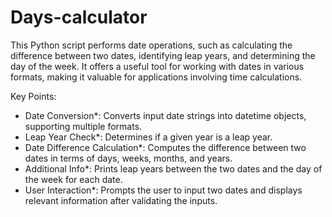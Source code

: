# Days-calculator
This Python script performs date operations, such as calculating the difference between two dates, identifying leap years, and determining the day of the week. It offers a useful tool for working with dates in various formats, making it valuable for applications involving time calculations.

Key Points:
- Date Conversion*: Converts input date strings into datetime objects, supporting multiple formats.
- Leap Year Check*: Determines if a given year is a leap year.
- Date Difference Calculation*: Computes the difference between two dates in terms of days, weeks, months, and years.
- Additional Info*: Prints leap years between the two dates and the day of the week for each date.
- User Interaction*: Prompts the user to input two dates and displays relevant information after validating the inputs.
